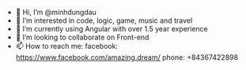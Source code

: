 - 👋 Hi, I’m @minhdungdau
- 👀 I’m interested in code, logic, game, music and travel
- 🌱 I’m currently using Angular with over 1.5 year experience
- 💞️ I’m looking to collaborate on Front-end
- 📫 How to reach me:
  facebook: https://www.facebook.com/amazing.dream/
  phone: +84367422898

<!---
minhdungdau/minhdungdau is a ✨ special ✨ repository because its `README.md` (this file) appears on your GitHub profile.
You can click the Preview link to take a look at your changes.
--->
